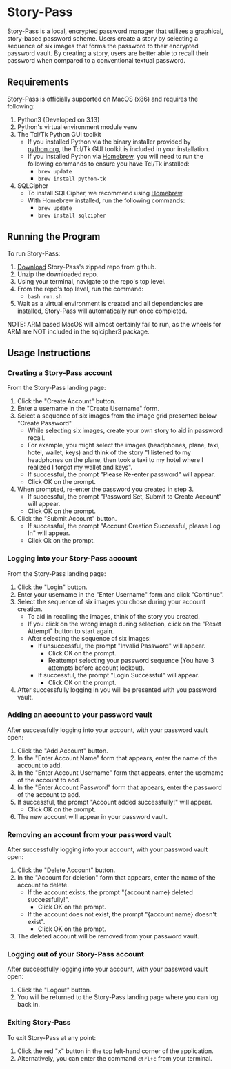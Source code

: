 # Story-Pass

Story-Pass is a local, encrypted password manager that utilizes a graphical, story-based
password scheme. Users create a story by selecting a sequence of six images that forms
the password to their encrypted password vault. By creating a story, users are better
able to recall their password when compared to a conventional textual password.

## Requirements

Story-Pass is officially supported on MacOS (x86) and requires the following:

1. Python3 (Developed on 3.13)
2. Python's virtual environment module venv
3. The Tcl/Tk Python GUI toolkit
    - If you installed Python via the binary installer provided by [python.org](https://www.python.org/),
    the Tcl/Tk GUI toolkit is included in your installation.
    - If you installed Python via [Homebrew](https://brew.sh/), you will need to run the following commands to
    ensure you have Tcl/Tk installed:
        - `brew update`
        - `brew install python-tk`
4. SQLCipher
    - To install SQLCipher, we recommend using [Homebrew](https://brew.sh/).
    - With Homebrew installed, run the following commands:
        - `brew update`
        - `brew install sqlcipher`

## Running the Program

To run Story-Pass:

1. [Download](https://github.com/SeanLear/CS433/archive/refs/heads/main.zip) Story-Pass's
zipped repo from github.
2. Unzip the downloaded repo.
3. Using your terminal, navigate to the repo's top level.
4. From the repo's top level, run the command:
    - `bash run.sh`
5. Wait as a virtual environment is created and all dependencies are installed, Story-Pass
will automatically run once completed.

NOTE: ARM based MacOS will almost certainly fail to run, as the wheels for ARM are NOT included in the sqlcipher3 package.

## Usage Instructions

### Creating a Story-Pass account

From the Story-Pass landing page:

1. Click the "Create Account" button.
2. Enter a username in the "Create Username" form.
3. Select a sequence of six images from the image grid presented below "Create Password"
    - While selecting six images, create your own story to aid in password recall.
    - For example, you might select the images (headphones, plane, taxi, hotel, wallet, keys)
    and think of the story "I listened to my headphones on the plane, then took a taxi
    to my hotel where I realized I forgot my wallet and keys".
    - If successful, the prompt "Please Re-enter password" will appear.
    - Click OK on the prompt.
4. When prompted, re-enter the password you created in step 3.
    - If successful, the prompt "Password Set, Submit to Create Account" will appear.
    - Click OK on the prompt.
5. Click the "Submit Account" button.
    - If successful, the prompt "Account Creation Successful, please Log In" will appear.
    - Click Ok on the prompt.

### Logging into your Story-Pass account

From the Story-Pass landing page:

1. Click the "Login" button.
2. Enter your username in the "Enter Username" form and click "Continue".
3. Select the sequence of six images you chose during your account creation.
    - To aid in recalling the images, think of the story you created.
    - If you click on the wrong image during selection, click on the "Reset Attempt"
    button to start again.
    - After selecting the sequence of six images:
        - If unsuccessful, the prompt "Invalid Password" will appear.
            - Click OK on the prompt.
            - Reattempt selecting your password sequence (You have 3 attempts before account lockout).
        - If successful, the prompt "Login Successful" will appear.
            - Click OK on the prompt.
4. After successfully logging in you will be presented with you password vault.

### Adding an account to your password vault

After successfully logging into your account, with your password vault open:

1. Click the "Add Account" button.
2. In the "Enter Account Name" form that appears, enter the name of the account to add.
3. In the "Enter Account Username" form that appears, enter the username of the account to add.
4. In the "Enter Account Password" form that appears, enter the password of the account to add.
5. If successful, the prompt "Account added successfully!" will appear.
    - Click OK on the prompt.
6. The new account will appear in your password vault.

### Removing an account from your password vault

After successfully logging into your account, with your password vault open:

1. Click the "Delete Account" button.
2. In the "Account for deletion" form that appears, enter the name of the account to delete.
    - If the account exists, the prompt "{account name} deleted successfully!".
        - Click OK on the prompt.
    - If the account does not exist, the prompt "{account name} doesn't exist".
        - Click OK on the prompt.
3. The deleted account will be removed from your password vault.

### Logging out of your Story-Pass account

After successfully logging into your account, with your password vault open:

1. Click the "Logout" button.
2. You will be returned to the Story-Pass landing page where you can log back in.

### Exiting Story-Pass

To exit Story-Pass at any point:

1. Click the red "x" button in the top left-hand corner of the application.
2. Alternatively, you can enter the command `ctrl+c` from your terminal.

